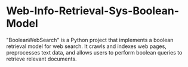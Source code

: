 # Web-Info-Retrieval-Sys-Boolean-Model
"BooleanWebSearch" is a Python project that implements a boolean retrieval model for web search. It crawls and indexes web pages, preprocesses text data, and allows users to perform boolean queries to retrieve relevant documents.

